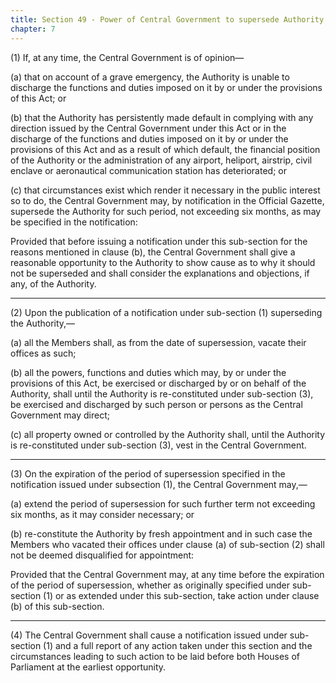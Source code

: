 ```yaml
---
title: Section 49 - Power of Central Government to supersede Authority
chapter: 7
---
```


(1) If, at any time, the Central Government is of opinion—

(a) that on account of a grave emergency, the Authority is unable to discharge the functions and duties imposed on it by or under the provisions of this Act; or

(b) that the Authority has persistently made default in complying with any direction issued by the Central Government under this Act or in the discharge of the functions and duties imposed on it by or under the provisions of this Act and as a result of which default, the financial position of the Authority or the administration of any airport, heliport, airstrip, civil enclave or aeronautical communication station has deteriorated; or

(c) that circumstances exist which render it necessary in the public interest so to do, the Central Government may, by notification in the Official Gazette, supersede the Authority for such period, not exceeding six months, as may be specified in the notification:

Provided that before issuing a notification under this sub-section for the reasons mentioned in clause (b), the Central Government shall give a reasonable opportunity to the Authority to show cause as to why it should not be superseded and shall consider the explanations and objections, if any, of the Authority.

-----

(2) Upon the publication of a notification under sub-section (1) superseding the Authority,—

(a) all the Members shall, as from the date of supersession, vacate their offices as such;

(b) all the powers, functions and duties which may, by or under the provisions of this Act, be exercised or discharged by or on behalf of the Authority, shall until the Authority is re-constituted under sub-section (3), be exercised and discharged by such person or persons as the Central Government may direct;

(c) all property owned or controlled by the Authority shall, until the Authority is re-constituted under sub-section (3), vest in the Central Government.

-----

(3) On the expiration of the period of supersession specified in the notification issued under subsection (1), the Central Government may,—

(a) extend the period of supersession for such further term not exceeding six months, as it may consider necessary; or

(b) re-constitute the Authority by fresh appointment and in such case the Members who vacated their offices under clause (a) of sub-section (2) shall not be deemed disqualified for appointment:

Provided that the Central Government may, at any time before the expiration of the period of supersession, whether as originally specified under sub-section (1) or as extended under this sub-section, take action under clause (b) of this sub-section.

-----

(4) The Central Government shall cause a notification issued under sub-section (1) and a full report of any action taken under this section and the circumstances leading to such action to be laid before both Houses of Parliament at the earliest opportunity.


